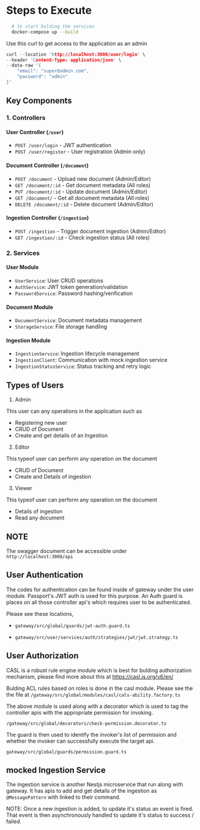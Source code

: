 # Steps to Execute

```sh
  # to start bulding the services
  docker-compose up --build
```

Use this curl to get access to the application as an admin

```c
curl --location 'http://localhost:3000/user/login' \
--header 'Content-Type: application/json' \
--data-raw '{
    "email": "super@admin.com",
    "password": "admin"
}'
```

## Key Components

### 1. Controllers

#### User Controller (`/user`)
- `POST /user/login` - JWT authentication
- `POST /user/register` - User registration (Admin only)

#### Document Controller (`/document`)
- `POST /document` - Upload new document (Admin/Editor)
- `GET /document/:id` - Get document metadata (All roles)
- `PUT /document/:id` - Update document (Admin/Editor)
- `GET /document/` - Get all document metadata (All roles)
- `DELETE /document/:id` - Delete document (Admin/Editor)

#### Ingestion Controller (`/ingestion`)
- `POST /ingestion` - Trigger document ingestion (Admin/Editor)
- `GET /ingestion/:id` - Check ingestion status (All roles)

### 2. Services

#### User Module
- `UserService`: User CRUD operations
- `AuthService`: JWT token generation/validation
- `PasswordService`: Password hashing/verification

#### Document Module
- `DocumentService`: Document metadata management
- `StorageService`: File storage handling

#### Ingestion Module
- `IngestionService`: Ingestion lifecycle management
- `IngestionClient`: Communication with mock ingestion service
- `IngestionStatusService`: Status tracking and retry logic

## Types of Users

1. Admin

This user can any operations in the application such as

- Registering new user
- CRUD of Document
- Create and get details of an Ingestion

2. Editor

This typeof user can perform any operation on the document

- CRUD of Document
- Create and Details of ingestion

3. Viewer

This typeof user can perform any operation on the document

- Details of ingestion
- Read any document

## NOTE

The swagger document can be accessible under `http://localhost:3000/api`

## User Authentication

The codes for authentication can be found inside of gateway under the user module. Passport's JWT auth is used for this purpose. An Auth guard is places on all those controller api's which requires user to be authenticated.

Please see these locations,

- `gateway/src/global/guards/jwt-auth.guard.ts`

- `gateway/src/user/services/auth/strategies/jwt/jwt.strategy.ts`

## User Authorization

CASL is a robust rule engine module which is best for bulding authorization mechanism, please find more about this at https://casl.js.org/v6/en/

Bulding ACL rules based on roles is done in the casl module. Please see the the file at `/gateway/src/global/modules/casl/cals-ability.factory.ts`

The above module is used along with a decorator which is used to tag the controller apis with the appropriate permission for invoking.

`/gateway/src/global/decorators/check-permission.decorator.ts`

The guard is then used to identify the invoker's list of permission and whether the invoker can successfully execute the target api.

`gateway/src/global/guards/permission.guard.ts`

## mocked Ingestion Service

The ingestion service is another Nestjs microservice that run along with gateway. It has apis to add and get details of the ingestion as `@MessagePattern` with linked to their command.

NOTE:
Once a new ingestion is added, to update it's status an event is fired. That event is then asynchronously handled to update it's status to success / failed.
